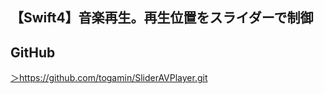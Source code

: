 ## 【Swift4】音楽再生。再生位置をスライダーで制御







<h2>GitHub</h2>

<a href = "https://github.com/togamin/SliderAVPlayer.git">＞https://github.com/togamin/SliderAVPlayer.git</a>

